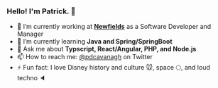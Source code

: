 ### Hello! I'm Patrick. 👋

- 🔭 I’m currently working at **[Newfields](https://www.discovernewfields.org)** as a Software Developer and Manager
- 🌱 I’m currently learning **Java and Spring/SpringBoot**
- 💬 Ask me about **Typscript, React/Angular, PHP, and Node.js**
- 📫 How to reach me: [@pdcavanagh](https://www.twitter.com/pdcavanagh) on Twitter
- ⚡ Fun fact: I love Disney history and culture 🐭, space 🌕, and loud techno 🔈
